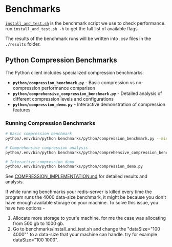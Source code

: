 # Benchmarks

[`install_and_test.sh`](./install_and_test.sh) is the benchmark script we use to check performance. run `install_and_test.sh -h` to get the full list of available flags.

The results of the benchmark runs will be written into .csv files in the `./results` folder.

## Python Compression Benchmarks

The Python client includes specialized compression benchmarks:

- **`python/compression_benchmark.py`** - Basic compression vs no-compression performance comparison
- **`python/comprehensive_compression_benchmark.py`** - Detailed analysis of different compression levels and configurations  
- **`python/compression_demo.py`** - Interactive demonstration of compression features

### Running Compression Benchmarks

```bash
# Basic compression benchmark
python/.env/bin/python benchmarks/python/compression_benchmark.py --minimal --dataSize 2000

# Comprehensive compression analysis
python/.env/bin/python benchmarks/python/comprehensive_compression_benchmark.py

# Interactive compression demo
python/.env/bin/python benchmarks/python/compression_demo.py
```

See [COMPRESSION_IMPLEMENTATION.md](../COMPRESSION_IMPLEMENTATION.md) for detailed results and analysis.

If while running benchmarks your redis-server is killed every time the program runs the 4000 data-size benchmark, it might be because you don't have enough available storage on your machine.
To solve this issue, you have two options -

1. Allocate more storage to your'e machine. for me the case was allocating from 500 gb to 1000 gb.
2. Go to benchmarks/install_and_test.sh and change the "dataSize="100 4000"" to a data-size that your machine can handle. try for example dataSize="100 1000".
